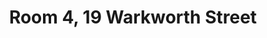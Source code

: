 ---
basin: 'Yes'
cudn: false
floor: First
grade: 6
images: []
living_room: 'No'
location: Warkworth
name: '4'
network: Wireless Only
title: Room 4, 19 Warkworth Street
---